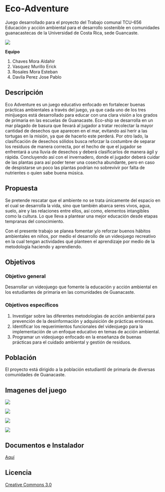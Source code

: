 # Eco-Adventure
Juego desarrollado para el proyecto del Trabajo comunal TCU-656 Educación y acción ambiental para el desarrollo sostenible en comunidades guanacastecas de la Universidad de Costa Rica, sede Guancaste.

![](https://i.ibb.co/NSthnf3/logo-modified.png)



**Equipo**

1. Chaves Mora Aldahir	
2. Vasquez Murillo Erick	
3. Rosales Mora Esteban 	
4. Davila Perez Jose  Pablo

## Descripción
Eco Adventure es un juego educativo enfocado en fortalecer buenas prácticas ambientales a través del juego, ya que cada uno de los tres minijuegos está desarrollado para educar con una clara visión a los grados de primaria en las escuelas de Guanacaste.
Eco-ship se desarrolla en un mar plagado de basura que llevará al jugador a tratar recolectar la mayor cantidad de desechos que aparecen en el mar, evitando así herir a las tortugas en la misión, ya que de hacerlo este perderá.
Por otro lado, la clasificación de desechos sólidos busca reforzar la costumbre de separar los residuos de manera correcta, por el hecho de que el jugador se enfrentará a una lluvia de desechos y deberá clasificarlos de manera ágil y rápida.
Concluyendo así con el invernadero, donde el jugador deberá cuidar de las plantas para así poder tener una cosecha abundante, pero en caso de despistarse un poco las plantas podrían no sobrevivir por falta de nutrientes o quien sabe buena música. 


## Propuesta
Se pretende rescatar que el ambiente no se trata únicamente del espacio en el cual se
desarrolla la vida, sino que también abarca seres vivos, agua, suelo, aire y las relaciones entre
ellos, así como, elementos intangibles como la cultura. Lo que lleva a plantear una mejor
educación desde etapas tempranas del conocimiento.

Con el presente trabajo se planea fomentar y/o reforzar buenos hábitos ambientales en niños,
por medio el desarrollo de un videojuego recreativo en la cual tengan actividades qué
planteen el aprendizaje por medio de la metodología haciendo y aprendiendo.

## Objetivos

### Objetivo general
Desarrollar un videojuego que fomente la educación y acción ambiental en los estudiantes de
primaria en las comunidades de Guanacaste.

### Objetivos específicos
1. Investigar sobre las diferentes metodologías de acción ambiental para prevención de
la desinformación y adquisición de prácticas erróneas.
2. Identificar los requerimientos funcionales del videojuego para la implementación de
un enfoque educativo en temas de acción ambiental.
3. Programar un videojuego enfocado en la enseñanza de buenas prácticas para el
cuidado ambiental y gestión de residuos.

## Población
El proyecto está dirigido a la población estudiantil de primaria de diversas comunidades de
Guanacaste.

## Imagenes del juego

![](https://i.ibb.co/XV8RPk5/img1.png)

![](https://i.ibb.co/JnyJq6r/img4.png)

![](https://i.ibb.co/5GMMNJN/img3.png)

![](https://i.ibb.co/FhgbZCq/img2.png)

## Documentos e Instalador
[Aquí](https://github.com/StevRomo420/EcoAdventure/releases)

## Licencia
[Creative Commons 3.0](https://creativecommons.org/licenses/by-nc-sa/3.0/)
